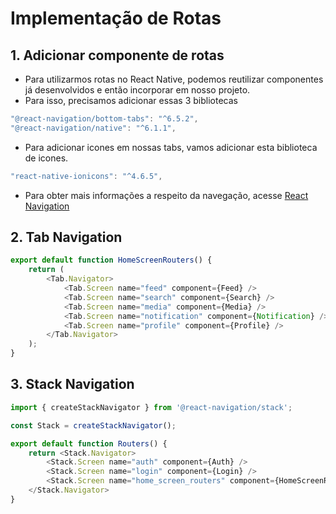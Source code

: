 # Implementação de Rotas

## 1. Adicionar componente de rotas

- Para utilizarmos rotas no React Native, podemos reutilizar componentes já desenvolvidos e então incorporar em nosso projeto.
- Para isso, precisamos adicionar essas 3 bibliotecas

```js
"@react-navigation/bottom-tabs": "^6.5.2",
"@react-navigation/native": "^6.1.1",
```

- Para adicionar icones em nossas tabs, vamos adicionar esta biblioteca de icones.

```js
"react-native-ionicons": "^4.6.5",
```

- Para obter mais informações a respeito da navegação, acesse [React Navigation](https://reactnavigation.org/)

## 2. Tab Navigation

```js
export default function HomeScreenRouters() {
    return (
        <Tab.Navigator>
            <Tab.Screen name="feed" component={Feed} />
            <Tab.Screen name="search" component={Search} />
            <Tab.Screen name="media" component={Media} />
            <Tab.Screen name="notification" component={Notification} />
            <Tab.Screen name="profile" component={Profile} />
        </Tab.Navigator>
    );
}
```

## 3. Stack Navigation

```js
import { createStackNavigator } from '@react-navigation/stack';

const Stack = createStackNavigator();

export default function Routers() {
    return <Stack.Navigator>
        <Stack.Screen name="auth" component={Auth} />
        <Stack.Screen name="login" component={Login} />
        <Stack.Screen name="home_screen_routers" component={HomeScreenRouters} />
    </Stack.Navigator>
}
```
